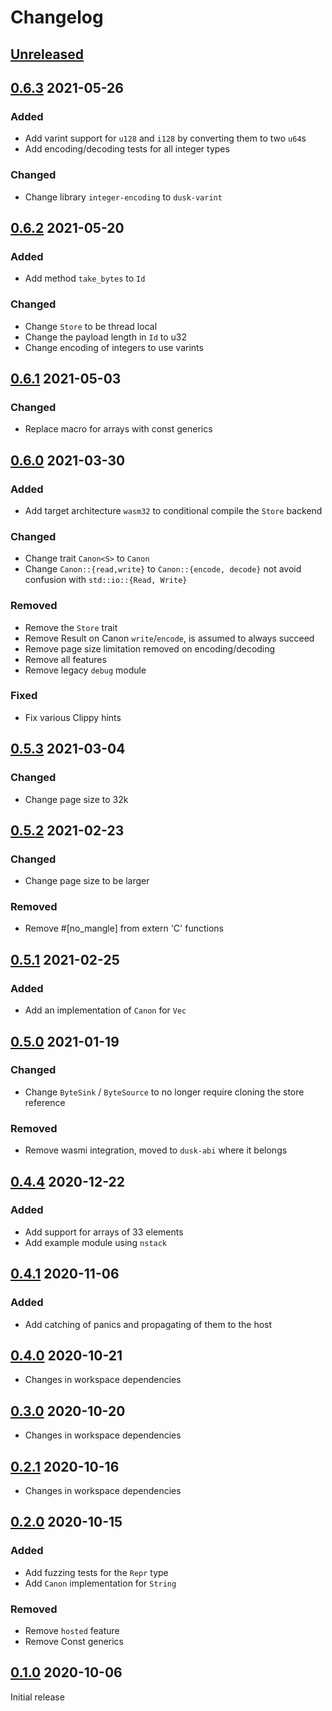 # Changelog

## [Unreleased]

## [0.6.3] 2021-05-26

### Added
- Add varint support for `u128` and `i128` by converting them to two `u64`s
- Add encoding/decoding tests for all integer types

### Changed
- Change library `integer-encoding` to `dusk-varint`

## [0.6.2] 2021-05-20

### Added
- Add method `take_bytes` to `Id`

### Changed

- Change `Store` to be thread local
- Change the payload length in `Id` to u32
- Change encoding of integers to use varints

## [0.6.1] 2021-05-03

### Changed

- Replace macro for arrays with const generics

## [0.6.0] 2021-03-30

### Added

- Add target architecture `wasm32` to conditional compile the `Store` backend

### Changed

- Change trait `Canon<S>` to `Canon`
- Change `Canon::{read,write}` to `Canon::{encode, decode}` not avoid confusion with `std::io::{Read, Write}`

### Removed

- Remove the `Store` trait
- Remove Result on Canon `write`/`encode`, is assumed to always succeed
- Remove page size limitation removed on encoding/decoding
- Remove all features
- Remove legacy `debug` module

### Fixed

- Fix various Clippy hints

## [0.5.3] 2021-03-04

### Changed

- Change page size to 32k

## [0.5.2] 2021-02-23

### Changed

- Change page size to be larger

### Removed

- Remove #[no_mangle] from extern 'C' functions

## [0.5.1] 2021-02-25

### Added

- Add an implementation of `Canon` for `Vec`

## [0.5.0] 2021-01-19

### Changed

- Change `ByteSink` / `ByteSource` to no longer require cloning the store reference

### Removed

- Remove wasmi integration, moved to `dusk-abi` where it belongs

## [0.4.4] 2020-12-22

### Added

- Add support for arrays of 33 elements
- Add example module using `nstack`

## [0.4.1] 2020-11-06

### Added

- Add catching of panics and propagating of them to the host

## [0.4.0] 2020-10-21

- Changes in workspace dependencies

## [0.3.0] 2020-10-20

- Changes in workspace dependencies

## [0.2.1] 2020-10-16

- Changes in workspace dependencies

## [0.2.0] 2020-10-15

### Added

- Add fuzzing tests for the `Repr` type
- Add `Canon` implementation for `String`

### Removed

- Remove `hosted` feature
- Remove Const generics

## [0.1.0] 2020-10-06

Initial release

[Unreleased]: https://github.com/dusk-network/canonical/compare/canonical-0.6.3...HEAD
[0.6.3]: https://github.com/dusk-network/canonical/compare/canonical-0.6.2...canonical-0.6.3
[0.6.2]: https://github.com/dusk-network/canonical/compare/canonical-0.6.1...canonical-0.6.2
[0.6.1]: https://github.com/dusk-network/canonical/compare/canonical-0.6.0...canonical-0.6.1
[0.6.0]: https://github.com/dusk-network/canonical/compare/canonical-0.5.3...canonical-0.6.0
[0.5.3]: https://github.com/dusk-network/canonical/compare/canonical-0.5.2...canonical-0.5.3
[0.5.2]: https://github.com/dusk-network/canonical/compare/canonical-0.5.1...canonical-0.5.2
[0.5.1]: https://github.com/dusk-network/canonical/compare/canonical-0.5.0...canonical-0.5.1
[0.5.0]: https://github.com/dusk-network/canonical/compare/canonical-0.4.4...canonical-0.5.0
[0.4.4]: https://github.com/dusk-network/canonical/compare/canonical-0.4.1...canonical-0.4.4
[0.4.1]: https://github.com/dusk-network/canonical/compare/canonical-0.4.0...canonical-0.4.1
[0.4.0]: https://github.com/dusk-network/canonical/compare/canonical-0.3.0...canonical-0.4.0
[0.3.0]: https://github.com/dusk-network/canonical/compare/canonical-0.2.1...canonical-0.3.0
[0.2.1]: https://github.com/dusk-network/canonical/compare/canonical-0.2.0...canonical-0.2.1
[0.2.0]: https://github.com/dusk-network/canonical/compare/canonical-0.1.0...canonical-0.2.0
[0.1.0]: https://github.com/dusk-network/canonical/releases/tag/canonical-0.1.0
